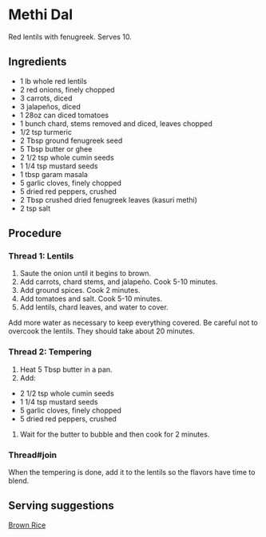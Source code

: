 # Methi Dal

Red lentils with fenugreek. Serves 10.

## Ingredients

- 1 lb whole red lentils
- 2 red onions, finely chopped
- 3 carrots, diced
- 3 jalapeños, diced
- 1 28oz can diced tomatoes
- 1 bunch chard, stems removed and diced, leaves chopped
- 1/2 tsp turmeric
- 2 Tbsp ground fenugreek seed
- 5 Tbsp butter or ghee
- 2 1/2 tsp whole cumin seeds
- 1 1/4 tsp mustard seeds
- 1 tbsp garam masala
- 5 garlic cloves, finely chopped
- 5 dried red peppers, crushed
- 2 Tbsp crushed dried fenugreek leaves (kasuri methi)
- 2 tsp salt

## Procedure

### Thread 1: Lentils

1. Saute the onion until it begins to brown.
1. Add carrots, chard stems, and jalapeño. Cook 5-10 minutes.
1. Add ground spices. Cook 2 minutes.
1. Add tomatoes and salt. Cook 5-10 minutes.
1. Add lentils, chard leaves, and water to cover.

Add more water as necessary to keep everything covered.
Be careful not to overcook the lentils. They should take about 20 minutes.

### Thread 2: Tempering

1. Heat 5 Tbsp butter in a pan.
1. Add:
  - 2 1/2 tsp whole cumin seeds
  - 1 1/4 tsp mustard seeds
  - 5 garlic cloves, finely chopped
  - 5 dried red peppers, crushed
1. Wait for the butter to bubble and then cook for 2 minutes.

### Thread#join

When the tempering is done, add it to the lentils so the flavors have time to blend.

## Serving suggestions

[Brown Rice](brown-rice.html)